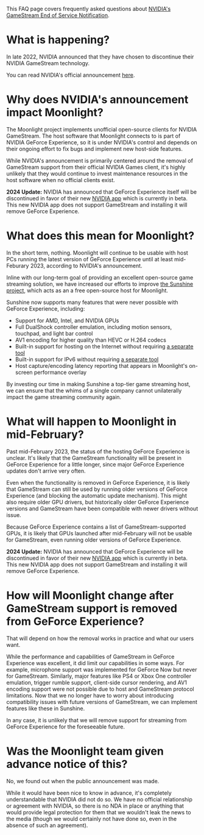 This FAQ page covers frequently asked questions about [NVIDIA's GameStream End of Service Notification](https://nvidia.custhelp.com/app/answers/detail/a_id/5436).

# What is happening?
In late 2022, NVIDIA announced that they have chosen to discontinue their NVIDIA GameStream technology.

You can read NVIDIA's official announcement [here](https://nvidia.custhelp.com/app/answers/detail/a_id/5436).

# Why does NVIDIA's announcement impact Moonlight?

The Moonlight project implements unofficial open-source clients for NVIDIA GameStream. The host software that Moonlight connects to is part of NVIDIA GeForce Experience, so it is under NVIDIA's control and depends on their ongoing effort to fix bugs and implement new host-side features.

While NVIDIA's announcement is primarily centered around the removal of GameStream support from their official NVIDIA Games client, it's highly unlikely that they would continue to invest maintenance resources in the host software when no official clients exist.

**2024 Update:** NVIDIA has announced that GeForce Experience itself will be discontinued in favor of their new [NVIDIA app](https://www.nvidia.com/en-us/software/nvidia-app/) which is currently in beta. This new NVIDIA app does not support GameStream and installing it will remove GeForce Experience. 

# What does this mean for Moonlight?

In the short term, nothing. Moonlight will continue to be usable with host PCs running the latest version of GeForce Experience until at least mid-Feburary 2023, according to NVIDIA's announcement.

Inline with our long-term goal of providing an excellent open-source game streaming solution, we have increased our efforts to improve [the Sunshine project](https://github.com/LizardByte/Sunshine), which acts as an a free open-source host for Moonlight. 

Sunshine now supports many features that were never possible with GeForce Experience, including:
- Support for AMD, Intel, and NVIDIA GPUs
- Full DualShock controller emulation, including motion sensors, touchpad, and light bar control
- AV1 encoding for higher quality than HEVC or H.264 codecs
- Built-in support for hosting on the Internet without requiring [a separate tool](https://github.com/moonlight-stream/Internet-Hosting-Tool)
- Built-in support for IPv6 without requiring [a separate tool](https://github.com/moonlight-stream/GS-IPv6-Forwarder)
- Host capture/encoding latency reporting that appears in Moonlight's on-screen performance overlay

By investing our time in making Sunshine a top-tier game streaming host, we can ensure that the whims of a single company cannot unilaterally impact the game streaming community again.

# What will happen to Moonlight in mid-February?

Past mid-February 2023, the status of the hosting GeForce Experience is unclear. It's likely that the GameStream functionality will be present in GeForce Experience for a little longer, since major GeForce Experience updates don't arrive very often.

Even when the functionality is removed in GeForce Experience, it is likely that GameStream can still be used by running older versions of GeForce Experience (and blocking the automatic update mechanism). This might also require older GPU drivers, but historically older GeForce Experience versions and GameStream have been compatible with newer drivers without issue.

Because GeForce Experience contains a list of GameStream-supported GPUs, it is likely that GPUs launched after mid-February will not be usable for GameStream, even running older versions of GeForce Experience.

**2024 Update:** NVIDIA has announced that GeForce Experience will be discontinued in favor of their new [NVIDIA app](https://www.nvidia.com/en-us/software/nvidia-app/) which is currently in beta. This new NVIDIA app does not support GameStream and installing it will remove GeForce Experience. 

# How will Moonlight change after GameStream support is removed from GeForce Experience?

That will depend on how the removal works in practice and what our users want.

While the performance and capabilities of GameStream in GeForce Experience was excellent, it did limit our capabilities in some ways. For example, microphone support was implemented for GeForce Now but never for GameStream. Similarly, major features like PS4 or Xbox One controller emulation, trigger rumble support, client-side cursor rendering, and AV1 encoding support were not possible due to host and GameStream protocol limitations. Now that we no longer have to worry about introducing compatibility issues with future versions of GameStream, we can implement features like these in Sunshine.

In any case, it is unlikely that we will remove support for streaming from GeForce Experience for the foreseeable future.

# Was the Moonlight team given advance notice of this?

No, we found out when the public announcement was made.

While it would have been nice to know in advance, it's completely understandable that NVIDIA did not do so. We have no official relationship or agreement with NVIDIA, so there is no NDA in place or anything that would provide legal protection for them that we wouldn't leak the news to the media (though we would certainly not have done so, even in the absence of such an agreement).